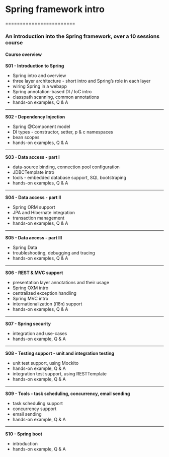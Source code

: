 # Spring framework intro
========================

### An introduction into the Spring framework, over a 10 sessions course

#### Course overview

**S01 - Introduction to Spring**
 * Spring intro and overview
 * three layer architecture - short intro and Spring’s role in each layer
 * wiring Spring in a webapp
 * Spring annotation-based DI / IoC intro
 * classpath scanning, common annotations
 * hands-on examples, Q & A

-------------------------------------------------------------------------
**S02 - Dependency Injection**
 * Spring @Component model
 * DI types - constructor, setter, p & c namespaces
 * bean scopes
 * hands-on examples, Q & A

-------------------------------------------------------------------------
**S03 - Data access - part I**
 * data-source binding, connection pool configuration
 * JDBCTemplate intro
 * tools - embedded database support, SQL bootstraping
 * hands-on examples, Q & A

-------------------------------------------------------------------------
**S04 - Data access - part II**
 * Spring ORM support
 * JPA and Hibernate integration
 * transaction management
 * hands-on examples, Q & A

-------------------------------------------------------------------------
**S05 - Data access - part III**
 * Spring Data
 * troubleshooting, debugging and tracing
 * hands-on examples, Q & A

-------------------------------------------------------------------------
**S06 - REST & MVC support**
 * presentation layer annotations and their usage
 * Spring OXM intro
 * centralized exception handling
 * Spring MVC intro
 * internationalization (i18n) support
 * hands-on examples, Q & A

-------------------------------------------------------------------------
**S07 - Spring security**
 * integration and use-cases
 * hands-on example, Q & A

-------------------------------------------------------------------------
**S08 - Testing support - unit and integration testing**
 * unit test support, using Mockito
 * hands-on example, Q & A
 * integration test support, using RESTTemplate
 * hands-on example, Q & A

-------------------------------------------------------------------------
**S09 - Tools - task scheduling, concurrency, email sending**
 * task scheduling support
 * concurrency support
 * email sending
 * hands-on example, Q & A

-------------------------------------------------------------------------
**S10 - Spring boot**
 * introduction
 * hands-on example, Q & A